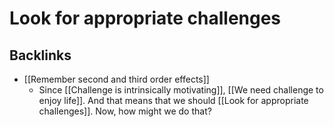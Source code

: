 # Look for appropriate challenges

## Backlinks
* [[Remember second and third order effects]]
	* Since [[Challenge is intrinsically motivating]], [[We need challenge to enjoy life]]. And that means that we should [[Look for appropriate challenges]]. Now, how might we do that?

<!-- {BearID:4827F0A2-DA44-4674-86F1-87D209AD6983-14077-00001B2E0A93381E} -->
